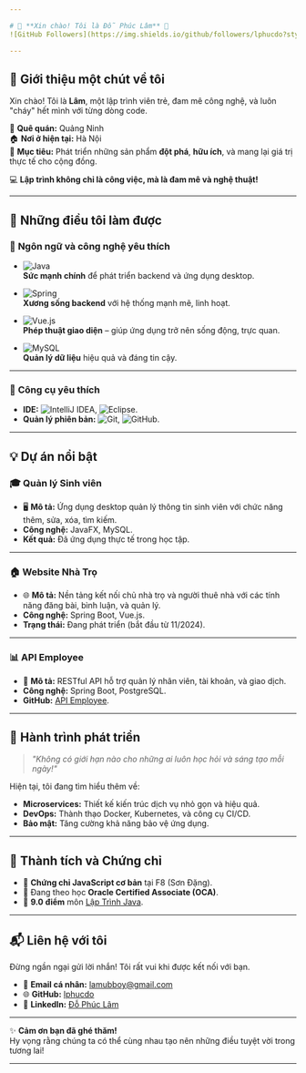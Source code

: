 ```yaml
---

# 🌟 **Xin chào! Tôi là Đỗ Phúc Lâm** 👋  
![GitHub Followers](https://img.shields.io/github/followers/lphucdo?style=social)  

---
```


## 🎨 **Giới thiệu một chút về tôi**  
Xin chào! Tôi là **Lâm**, một lập trình viên trẻ, đam mê công nghệ, và luôn "cháy" hết mình với từng dòng code.  

📍 **Quê quán:** Quảng Ninh  
🏠 **Nơi ở hiện tại:** Hà Nội  
🌟 **Mục tiêu:** Phát triển những sản phẩm **đột phá**, **hữu ích**, và mang lại giá trị thực tế cho cộng đồng.  

💻 **Lập trình không chỉ là công việc, mà là đam mê và nghệ thuật!**

---

## 🚀 **Những điều tôi làm được**  

### 🌟 **Ngôn ngữ và công nghệ yêu thích**  
- ![Java](https://img.shields.io/badge/Java-%23ED8B00.svg?style=for-the-badge&logo=openjdk&logoColor=white)  
  **Sức mạnh chính** để phát triển backend và ứng dụng desktop.  

- ![Spring](https://img.shields.io/badge/Spring-%236DB33F.svg?style=for-the-badge&logo=spring&logoColor=white)  
  **Xương sống backend** với hệ thống mạnh mẽ, linh hoạt.  

- ![Vue.js](https://img.shields.io/badge/Vue.js-%2335495E.svg?style=for-the-badge&logo=vuedotjs&logoColor=%234FC08D)  
  **Phép thuật giao diện** – giúp ứng dụng trở nên sống động, trực quan.  

- ![MySQL](https://img.shields.io/badge/MySQL-4479A1.svg?style=for-the-badge&logo=mysql&logoColor=white)  
  **Quản lý dữ liệu** hiệu quả và đáng tin cậy.  

---

### 🧰 **Công cụ yêu thích**  
- **IDE:** ![IntelliJ IDEA](https://img.shields.io/badge/IntelliJ_IDEA-000000.svg?style=for-the-badge&logo=intellij-idea&logoColor=white), ![Eclipse](https://img.shields.io/badge/Eclipse-2C2255.svg?style=for-the-badge&logo=eclipse&logoColor=white).  
- **Quản lý phiên bản:** ![Git](https://img.shields.io/badge/Git-%23F05033.svg?style=for-the-badge&logo=git&logoColor=white), ![GitHub](https://img.shields.io/badge/GitHub-%23181717.svg?style=for-the-badge&logo=github&logoColor=white).  

---

## 💡 **Dự án nổi bật**  

### 🎓 **Quản lý Sinh viên**  
- 🖥️ **Mô tả:** Ứng dụng desktop quản lý thông tin sinh viên với chức năng thêm, sửa, xóa, tìm kiếm.  
- **Công nghệ:** JavaFX, MySQL.  
- **Kết quả:** Đã ứng dụng thực tế trong học tập.  

---

### 🏠 **Website Nhà Trọ**  
- 🌐 **Mô tả:** Nền tảng kết nối chủ nhà trọ và người thuê nhà với các tính năng đăng bài, bình luận, và quản lý.  
- **Công nghệ:** Spring Boot, Vue.js.  
- **Trạng thái:** Đang phát triển (bắt đầu từ 11/2024).  

---

### 📊 **API Employee**  
- 🔗 **Mô tả:** RESTful API hỗ trợ quản lý nhân viên, tài khoản, và giao dịch.  
- **Công nghệ:** Spring Boot, PostgreSQL.  
- **GitHub:** [API Employee](https://github.com/lphucdo/react-with-api-employees).  

---

## 🌱 **Hành trình phát triển**  
> *"Không có giới hạn nào cho những ai luôn học hỏi và sáng tạo mỗi ngày!"*  

Hiện tại, tôi đang tìm hiểu thêm về:  
- **Microservices:** Thiết kế kiến trúc dịch vụ nhỏ gọn và hiệu quả.  
- **DevOps:** Thành thạo Docker, Kubernetes, và công cụ CI/CD.  
- **Bảo mật:** Tăng cường khả năng bảo vệ ứng dụng.  

---

## 🏅 **Thành tích và Chứng chỉ**  
- 📜 **Chứng chỉ JavaScript cơ bản** tại F8 (Sơn Đặng).  
- 📖 Đang theo học **Oracle Certified Associate (OCA)**.  
- 🌟 **9.0 điểm** môn [Lập Trình Java](https://daotao.vnua.edu.vn/Default.aspx?page=xemdiemthi&id=671598).  

---

## 📬 **Liên hệ với tôi**  
Đừng ngần ngại gửi lời nhắn! Tôi rất vui khi được kết nối với bạn.  

- 📧 **Email cá nhân:** [lamubboy@gmail.com](mailto:lamubboy@gmail.com)  
- 🌐 **GitHub:** [lphucdo](https://github.com/lphucdo)  
- 🔗 **LinkedIn:** [Đỗ Phúc Lâm](https://www.linkedin.com/in/phúc-lâm-đỗ-3a7505325/)  

---

✨ **Cảm ơn bạn đã ghé thăm!**  
Hy vọng rằng chúng ta có thể cùng nhau tạo nên những điều tuyệt vời trong tương lai!  

---
